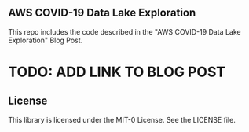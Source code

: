 ## AWS COVID-19 Data Lake Exploration

This repo includes the code described in the "AWS COVID-19 Data Lake Exploration" Blog Post. 

# TODO: ADD LINK TO BLOG POST

## License

This library is licensed under the MIT-0 License. See the LICENSE file.
